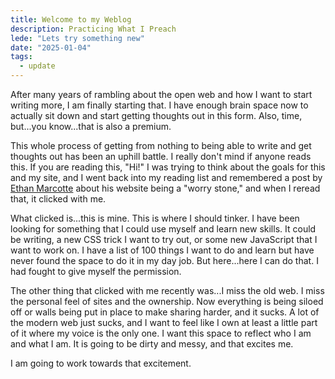 ```yaml
---
title: Welcome to my Weblog
description: Practicing What I Preach
lede: "Lets try something new"
date: "2025-01-04"
tags:
  - update
---
```


After many years of rambling about the open web and how I want to start writing more, I am finally starting that. I have enough brain space now to actually sit down and start getting thoughts out in this form. Also, time, but...you know...that is also a premium. 

This whole process of getting from nothing to being able to write and get thoughts out has been an uphill battle. I really don't mind if anyone reads this. If you are reading this, "Hi!" I was trying to think about the goals for this and my site, and I went back into my reading list and remembered a post by [Ethan Marcotte](https://ethanmarcotte.com/wrote/let-a-website-be-a-worry-stone/) about his website being a "worry stone," and when I reread that, it clicked with me.

What clicked is...this is mine. This is where I should tinker. I have been looking for something that I could use myself and learn new skills. It could be writing, a new CSS trick I want to try out, or some new JavaScript that I want to work on. I have a list of 100 things I want to do and learn but have never found the space to do it in my day job. But here...here I can do that. I had fought to give myself the permission.

The other thing that clicked with me recently was...I miss the old web. I miss the personal feel of sites and the ownership. Now everything is being siloed off or walls being put in place to make sharing harder, and it sucks. A lot of the modern web just sucks, and I want to feel like I own at least a little part of it where my voice is the only one. I want this space to reflect who I am and what I am. It is going to be dirty and messy, and that excites me. 

I am going to work towards that excitement.